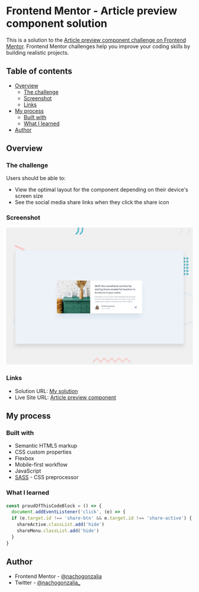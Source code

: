 # Frontend Mentor - Article preview component solution

This is a solution to the [Article preview component challenge on Frontend Mentor](https://www.frontendmentor.io/challenges/article-preview-component-dYBN_pYFT). Frontend Mentor challenges help you improve your coding skills by building realistic projects. 

## Table of contents

- [Overview](#overview)
  - [The challenge](#the-challenge)
  - [Screenshot](#screenshot)
  - [Links](#links)
- [My process](#my-process)
  - [Built with](#built-with)
  - [What I learned](#what-i-learned)
- [Author](#author)

## Overview

### The challenge

Users should be able to:

- View the optimal layout for the component depending on their device's screen size
- See the social media share links when they click the share icon

### Screenshot

![](./screenshot.jpg)

### Links

- Solution URL: [My solution](https://www.frontendmentor.io/solutions/article-preview-component-bleD0ilA0L)
- Live Site URL: [Article preview component](https://codepen.io/nachogonzalia/pen/NWyZoXd)

## My process

### Built with

- Semantic HTML5 markup
- CSS custom properties
- Flexbox
- Mobile-first workflow
- JavaScript
- [SASS](https://sass-lang.com/) - CSS preprocessor

### What I learned

```js
const proudOfThisCodeBlock = () => {
  document.addEventListener('click', (e) => {
  if (e.target.id !== 'share-btn' && e.target.id !== 'share-active') {
    shareActive.classList.add('hide')
    shareMenu.classList.add('hide')
  }
}
```
## Author

- Frontend Mentor - [@nachogonzalia](https://www.frontendmentor.io/profile/nachogonzalia)
- Twitter - [@nachogonzalia_](https://www.twitter.com/nachogonzalia_)
